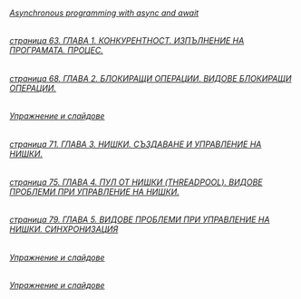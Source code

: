 ###### [Asynchronous programming with async and await](https://learn.microsoft.com/en-us/dotnet/csharp/asynchronous-programming/)

###### [страница 63. ГЛАВА 1. КОНКУРЕНТНОСТ. ИЗПЪЛНЕНИЕ НА ПРОГРАМАТА. ПРОЦЕС.](https://github.com/vakovsky/KP/blob/main/OS-konkurentno-programirane.pdf)
###### [страница 68. ГЛАВА 2. БЛОКИРАЩИ ОПЕРАЦИИ. ВИДОВЕ БЛОКИРАЩИ ОПЕРАЦИИ.](https://github.com/vakovsky/KP/blob/main/OS-konkurentno-programirane.pdf)
###### [Упражнение и слайдове](https://github.com/BG-IT-Edu/Free-Content/tree/main/prpetrov/%D0%9A%D0%BE%D0%BD%D0%BA%D1%83%D1%80%D0%B5%D0%BD%D1%82%D0%BD%D0%BE%20%D0%BF%D1%80%D0%BE%D0%B3%D1%80%D0%B0%D0%BC%D0%B8%D1%80%D0%B0%D0%BD%D0%B5/%D0%9A%D0%BE%D0%BD%D0%BA%D1%83%D1%80%D0%B5%D0%BD%D1%82%D0%BD%D0%BE%D1%81%D1%82%20%D0%B8%20%D0%B1%D0%BB%D0%BE%D0%BA%D0%B8%D1%80%D0%B0%D1%89%D0%B8%20%D0%BE%D0%BF%D0%B5%D1%80%D0%B0%D1%86%D0%B8%D0%B8)
###### [страница 71. ГЛАВА 3. НИШКИ. СЪЗДАВАНЕ И УПРАВЛЕНИЕ НА НИШКИ.](https://www.mon.bg/nfs/2023/06/os-konkurentno-programirane.pdf)
###### [страница 75. ГЛАВА 4. ПУЛ ОТ НИШКИ (THREADPOOL). ВИДОВЕ ПРОБЛЕМИ ПРИ УПРАВЛЕНИЕ НА НИШКИ.](https://www.mon.bg/nfs/2023/06/os-konkurentno-programirane.pdf)
###### [страница 79. ГЛАВА 5. ВИДОВЕ ПРОБЛЕМИ ПРИ УПРАВЛЕНИЕ НА НИШКИ. СИНХРОНИЗАЦИЯ](https://www.mon.bg/nfs/2023/06/os-konkurentno-programirane.pdf)

###### [Упражнение и слайдове](https://github.com/BG-IT-Edu/Free-Content/tree/main/prpetrov/%D0%9A%D0%BE%D0%BD%D0%BA%D1%83%D1%80%D0%B5%D0%BD%D1%82%D0%BD%D0%BE%20%D0%BF%D1%80%D0%BE%D0%B3%D1%80%D0%B0%D0%BC%D0%B8%D1%80%D0%B0%D0%BD%D0%B5/%D0%9D%D0%B8%D1%88%D0%BA%D0%B8)

###### [Упражнение и слайдове](https://github.com/BG-IT-Edu/Free-Content/tree/main/prpetrov/%D0%9A%D0%BE%D0%BD%D0%BA%D1%83%D1%80%D0%B5%D0%BD%D1%82%D0%BD%D0%BE%20%D0%BF%D1%80%D0%BE%D0%B3%D1%80%D0%B0%D0%BC%D0%B8%D1%80%D0%B0%D0%BD%D0%B5/%D0%9F%D1%80%D0%BE%D0%B1%D0%BB%D0%B5%D0%BC%D0%B8%20%D0%BF%D1%80%D0%B8%20%D1%83%D0%BF%D0%BE%D1%82%D1%80%D0%B5%D0%B1%D0%B0%20%D0%BD%D0%B0%20%D0%BD%D0%B8%D1%88%D0%BA%D0%B8%D1%82%D0%B5)
